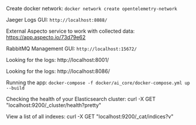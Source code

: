 Create docker network:
`docker network create opentelemetry-network`

Jaeger Logs GUI:
`http://localhost:8088/`

External Aspecto service to work with collected data:
https://app.aspecto.io/73d79e62

RabbitMQ Management GUI:
`http://localhost:15672/`

Looking for the logs:
http://localhost:8001/

Looking for the logs:
http://localhost:8086/

Running the app:
`docker-compose -f docker/ai_core/docker-compose.yml up --build`

Checking the health of your Elasticsearch cluster:
curl -X GET "localhost:9200/_cluster/health?pretty"

View a list of all indexes:
curl -X GET "localhost:9200/_cat/indices?v"


